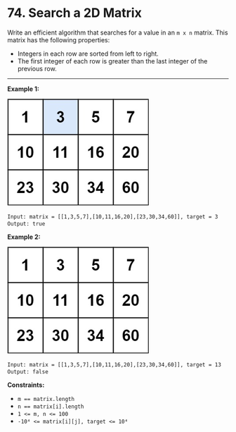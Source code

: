 # 74. Search a 2D Matrix

Write an efficient algorithm that searches for a value in an `m x n` matrix. This matrix has the following properties:

* Integers in each row are sorted from left to right.
* The first integer of each row is greater than the last integer of the previous row.

 
---
**Example 1:**

![image](https://github.com/kevin-the-engi/leetcode-solutions/blob/master/solutions/search-a-2d-matrix/examples/mat.jpeg)
```
Input: matrix = [[1,3,5,7],[10,11,16,20],[23,30,34,60]], target = 3
Output: true
```

**Example 2:**

![image](https://github.com/kevin-the-engi/leetcode-solutions/blob/master/solutions/search-a-2d-matrix/examples/mat2.jpeg)
```
Input: matrix = [[1,3,5,7],[10,11,16,20],[23,30,34,60]], target = 13
Output: false
```

**Constraints:**
* `m == matrix.length`
* `n == matrix[i].length`
* `1 <= m, n <= 100`
* `-10⁴ <= matrix[i][j], target <= 10⁴`
